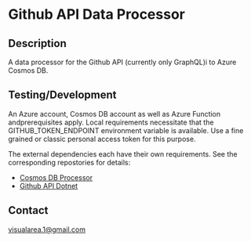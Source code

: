 # Github API Data Processor

## Description
A data processor for the Github API (currently only GraphQL)i to Azure Cosmos DB.

## Testing/Development
An Azure account, Cosmos DB account as well as Azure Function andprerequisites apply.
Local requirements necessitate that the GITHUB_TOKEN_ENDPOINT environment variable is available. Use a fine grained or classic personal access token for this purpose.

The external dependencies each have their own requirements. See the corresponding repostories for details:
- [Cosmos DB Processor](https://github.com/suny-am/cosmos-db-processor) 
- [Github API Dotnet](https://github.com/suny-am/gh-api-data-processor)

## Contact 
[visualarea.1@gmail.com](mailto:visualarea.1@gmail.com)
